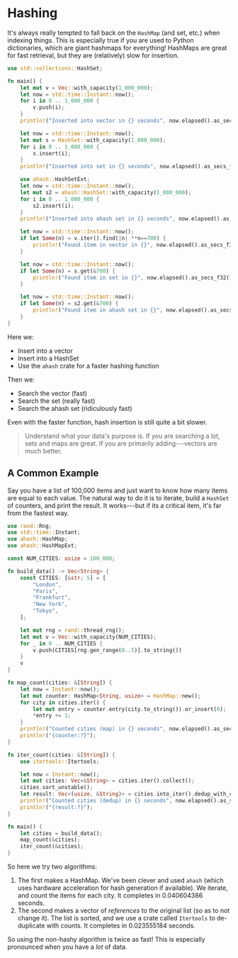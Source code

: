 # Hashing

It's always really tempted to fall back on the `HashMap` (and set, etc.) when indexing things. This is especially true if you are used to Python dictionaries, which are giant hashmaps for everything! HashMaps are great for fast retrieval, but they are (relatively) slow for insertion.

```rust
use std::collections::HashSet;

fn main() {
    let mut v = Vec::with_capacity(1_000_000);
    let now = std::time::Instant::now();
    for i in 0 .. 1_000_000 {
        v.push(i);
    }
    println!("Inserted into vector in {} seconds", now.elapsed().as_secs_f32());

    let now = std::time::Instant::now();
    let mut s = HashSet::with_capacity(1_000_000);
    for i in 0 .. 1_000_000 {
        s.insert(i);
    }
    println!("Inserted into set in {} seconds", now.elapsed().as_secs_f32());

    use ahash::HashSetExt;
    let now = std::time::Instant::now();
    let mut s2 = ahash::HashSet::with_capacity(1_000_000);
    for i in 0 .. 1_000_000 {
        s2.insert(i);
    }
    println!("Inserted into ahash set in {} seconds", now.elapsed().as_secs_f32());

    let now = std::time::Instant::now();
    if let Some(n) = v.iter().find(|n| **n==700) {
        println!("Found item in vector in {}", now.elapsed().as_secs_f32());
    }

    let now = std::time::Instant::now();
    if let Some(n) = s.get(&700) {
        println!("Found item in set in {}", now.elapsed().as_secs_f32());
    }

    let now = std::time::Instant::now();
    if let Some(n) = s2.get(&700) {
        println!("Found item in ahash set in {}", now.elapsed().as_secs_f32());
    }
}
```

Here we:
* Insert into a vector
* Insert into a HashSet
* Use the `ahash` crate for a faster hashing function

Then we:
* Search the vector (fast)
* Search the set (really fast)
* Search the ahash set (ridiculously fast)

Even with the faster function, hash insertion is still quite a bit slower.

> Understand what your data's purpose is. If you are searching a lot, sets and maps are great. If you are primarily adding---vectors are much better.

## A Common Example

Say you have a list of 100,000 items and just want to know how many items are equal to each value. The natural way to do it is to iterate, build a `HashSet` of counters, and print the result. It works---but if its a critical item, it's far from the fastest way.


```rust
use rand::Rng;
use std::time::Instant;
use ahash::HashMap;
use ahash::HashMapExt;

const NUM_CITIES: usize = 100_000;

fn build_data() -> Vec<String> {
    const CITIES: [&str; 5] = [
        "London",
        "Paris",
        "Frankfurt",
        "New York",
        "Tokyo",
    ];

    let mut rng = rand::thread_rng();
    let mut v = Vec::with_capacity(NUM_CITIES);
    for _ in 0 .. NUM_CITIES {
        v.push(CITIES[rng.gen_range(0..5)].to_string())
    }
    v
}

fn map_count(cities: &[String]) {
    let now = Instant::now();
    let mut counter: HashMap<String, usize> = HashMap::new();
    for city in cities.iter() {
        let mut entry = counter.entry(city.to_string()).or_insert(0);
        *entry += 1;
    }
    println!("Counted cities (map) in {} seconds", now.elapsed().as_secs_f32());
    println!("{counter:?}");
}

fn iter_count(cities: &[String]) {
    use itertools::Itertools;

    let now = Instant::now();
    let mut cities: Vec<&String> = cities.iter().collect();
    cities.sort_unstable();
    let result: Vec<(usize, &String)> = cities.into_iter().dedup_with_count().collect();    
    println!("Counted cities (dedup) in {} seconds", now.elapsed().as_secs_f32());
    println!("{result:?}");
}

fn main() {
    let cities = build_data();
    map_count(&cities);
    iter_count(&cities);
}
```

So here we try two algorithms:

1. The first makes a HashMap. We've been clever and used `ahash` (which uses hardware acceleration for hash generation if available). We iterate, and count the items for each city. It completes in 0.040604386 seconds.
2. The second makes a vector of *references* to the original list (so as to not change it). The list is sorted, and we use a crate called `Itertools` to de-duplicate with counts. It completes in 0.023555184 seconds.

So using the non-hashy algorithm is twice as fast! This is especially pronounced when you have a *lot* of data.